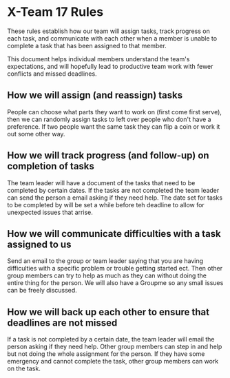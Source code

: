 # X-Team 17 Rules

These rules establish how our team will assign tasks,
track progress on each task, and communicate with each other 
when a member is unable to complete a task that has been assigned to that member.

This document helps individual members understand the team's expectations,
and will hopefully lead to productive team work with fewer conflicts
and missed deadlines.

## How we will assign (and reassign) tasks

People can choose what parts they want to work on (first come first serve), then we can randomly assign tasks to left over people who don't have a preference. If two people want the same task they can flip a coin or work it out some other way.

## How we will track progress (and follow-up) on completion of tasks

The team leader will have a document of the tasks that need to be completed by certain dates. If the tasks are not completed the team leader can send the person a email asking if they need help. The date set for tasks to be completed by will be set a while before teh deadline to allow for unexpected issues that arrise.

## How we will communicate difficulties with a task assigned to us

Send an email to the group or team leader saying that you are having difficulties with a specific problem or trouble getting started ect. Then other group members can try to help as much as they can without doing the entire thing for the person. We will also have a Groupme so any small issues can be freely discussed.

## How we will back up each other to ensure that deadlines are not missed

If a task is not completed by a certain date, the team leader will email the person asking if they need help. Other group members can step in and help but not doing the whole assignment for the person. If they have some emergency and cannot complete the task, other group members can work on the task.



